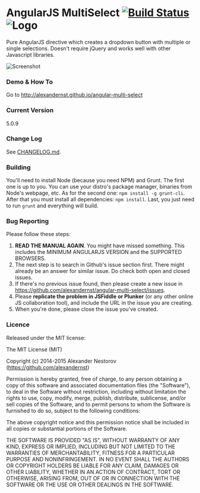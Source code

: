 # AngularJS MultiSelect [![Build Status](https://travis-ci.org/alexandernst/angular-multi-select.svg?branch=master)](https://travis-ci.org/alexandernst/angular-multi-select) ![Logo](https://raw.githubusercontent.com/alexandernst/angular-multi-select/master/assets/logo_small.png)
Pure AngularJS directive which creates a dropdown button with multiple or single selections.
Doesn't require jQuery and works well with other Javascript libraries.

![Screenshot](https://raw.githubusercontent.com/alexandernst/angular-multi-select/master/assets/screenshot.png)

### Demo & How To
Go to http://alexandernst.github.io/angular-multi-select

### Current Version
5.0.9

### Change Log
See <a href="https://github.com/alexandernst/angular-multi-select/blob/master/CHANGELOG.md">CHANGELOG.md</a>.

### Building

You'll need to install Node (because you need NPM) and Grunt. The first one is up to you. You can use
your distro's package manager, binaries from Node's webpage, etc. As for the second one: `npm install -g grunt-cli`.
After that you must install all dependencies: `npm install`. Last, you just need to run `grunt`
and everything will build.

### Bug Reporting
Please follow these steps:

1. **READ THE MANUAL AGAIN**. You might have missed something. This includes the MINIMUM ANGULARJS VERSION and the SUPPORTED BROWSERS.
2. The next step is to search in Github's issue section first. There might already be an answer for similar issue. Do check both open and closed issues.
3. If there's no previous issue found, then please create a new issue in https://github.com/alexandernst/angular-multi-select/issues.
4. Please **replicate the problem in JSFiddle or Plunker** (or any other online JS collaboration tool), and include the URL in the issue you are creating.
5. When you're done, please close the issue you've created.

### Licence
Released under the MIT license:

The MIT License (MIT)

Copyright (c) 2014-2015 Alexander Nestorov (https://github.com/alexandernst)

Permission is hereby granted, free of charge, to any person obtaining a copy
of this software and associated documentation files (the "Software"), to deal
in the Software without restriction, including without limitation the rights
to use, copy, modify, merge, publish, distribute, sublicense, and/or sell
copies of the Software, and to permit persons to whom the Software is
furnished to do so, subject to the following conditions:

The above copyright notice and this permission notice shall be included in all
copies or substantial portions of the Software.

THE SOFTWARE IS PROVIDED "AS IS", WITHOUT WARRANTY OF ANY KIND, EXPRESS OR
IMPLIED, INCLUDING BUT NOT LIMITED TO THE WARRANTIES OF MERCHANTABILITY,
FITNESS FOR A PARTICULAR PURPOSE AND NONINFRINGEMENT. IN NO EVENT SHALL THE
AUTHORS OR COPYRIGHT HOLDERS BE LIABLE FOR ANY CLAIM, DAMAGES OR OTHER
LIABILITY, WHETHER IN AN ACTION OF CONTRACT, TORT OR OTHERWISE, ARISING FROM,
OUT OF OR IN CONNECTION WITH THE SOFTWARE OR THE USE OR OTHER DEALINGS IN THE
SOFTWARE.
